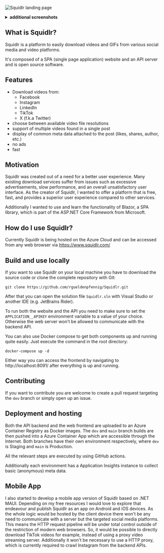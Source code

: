 ![Squidlr landing page](/docs/img/2024-08-14-squidlr-screenshot-landing.png)

<details>
<summary><strong>additional screenshots</strong></summary>

![X post with multiple video files](/docs/img/2024-06-30-squidlr-screenshot-download.png)

</details>

## What is Squidlr?
Squidlr is a platform to easily download videos and GIFs from various social media and video platforms.

It's composed of a SPA (single page application) website and an API server and is open source software.

## Features
- Download videos from:
  - Facebook
  - Instagram
  - LinkedIn
  - TikTok
  - X (f.k.a Twitter)
- choose between available video file resolutions
- support of multiple videos found in a single post
- display of common meta data attached to the post (likes, shares, author, etc.)
- no ads
- fast

## Motivation
Squidlr was created out of a need for a better user experience. Many existing download services suffer from issues such as excessive advertisements, slow performance, and an overall unsatisfactory user interface. As the creator of Squidlr, I wanted to offer a platform that is free, fast, and provides a superior user experience compared to other services.

Additionally I wanted to use and learn the functionality of Blazor, a SPA library, which is part of the ASP.NET Core Framework from Microsoft.

## How do I use Squidlr?
Currently Squidlr is being hosted on the Azure Cloud and can be accessed from any web browser via https://www.squidlr.com/

## Build and use locally
If you want to use Squidlr on your local machine you have to download the source code or clone the complete repository with Git:

```shell
git clone https://github.com/rgueldenpfennig/Squidlr.git
```

After that you can open the solution file `Squidlr.sln` with Visual Studio or another IDE (e.g. JetBrains Rider).

To run both the website and the API you need to make sure to set the `APPLICATION__APIKEY` environment variable to a value of your choice. Otherwise the web server won't be allowed to communicate with the backend API.

You can also use Docker compose to get both components up and running quite easily. Just execute the command in the root directory:
```shell
docker-compose up -d
```

Either way you can access the frontend by navigating to http://localhost:8091/ after everything is up and running.

## Contributing
If you want to contribute you are welcome to create a pull request targeting the `dev` branch or simply open up an issue.

## Deployment and hosting
Both the API backend and the web frontend are uploaded to an Azure Container Registry as Docker images. The `dev` and `main` branch builds are then pushed into a Azure Container App which are accessible through the Internet. Both branches have their own environment respectively, where `dev` is Staging and `main` is Production.

All the relevant steps are executed by using GitHub actions.

Additionally each environment has a Application Insights instance to collect basic (anonymous) meta data.

## Mobile App
I also started to develop a mobile app version of Squidlr based on .NET MAUI. Depending on my free resources I would love to explore that endeavour and publish Squidlr as an app on Android and iOS devices. As the whole logic would be hosted by the client device there won't be any need to communicate with a server but the targeted social media platforms. This means the HTTP request pipeline will be under total control outside of the restriction of modern web browsers. So, it would be possible to directly download TikTok videos for example, instead of using a proxy video streaming server. Additionally it won't be necessary to use a HTTP proxy, which is currently required to crawl Instagram from the backend APIs.
